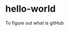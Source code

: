 # hello-world
To figure out what is gitHub
<html>
  <head>
    <title>Hello World<title/>
    <head/>
      <Body>
        <h2>My First GitHub Project<h2/>
        <body/>
  <html/>

